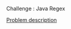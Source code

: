 Challenge : Java Regex

<a href="https://www.hackerrank.com/challenges/java-regex/problem">Problem description</a>

